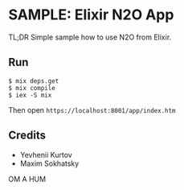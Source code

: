 SAMPLE: Elixir N2O App
======================

TL;DR Simple sample how to use N2O from Elixir.

Run
---

```
$ mix deps.get
$ mix compile
$ iex -S mix
```

Then open `https://localhost:8001/app/index.htm`

Credits
-------

* Yevhenii Kurtov
* Maxim Sokhatsky

OM A HUM
